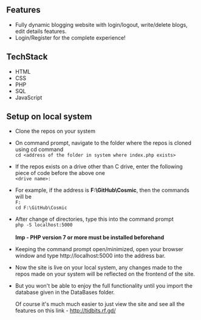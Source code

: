 ## Features
* Fully dynamic blogging website with login/logout, write/delete blogs, edit details features.
* Login/Register for the complete experience!
## TechStack
* HTML
* CSS
* PHP
* SQL
* JavaScript
## Setup on local system
* Clone the repos on your system
* On command prompt, navigate to the folder where the repos is cloned using cd command <br>
  ```cd <address of the folder in system where index.php exists>```
* If the repos exists on a drive other than C drive, enter the following piece of code before the above one <br>
  ```<drive name>:```
* For example, if the address is **F:\GitHub\Cosmic**, then the commands will be <br>
  ```F:``` <br>
  ```cd F:\GitHub\Cosmic```
* After change of directories, type this into the command prompt <br>
  ```php -S localhost:5000```<br><br>
  **Imp - PHP version 7 or more must be installed beforehand**
* Keeping the command prompt open/minimized, open your browser window and type http://localhost:5000 into the address bar.
* Now the site is live on your local system, any changes made to the repos made on your system will be reflected on the frontend of the site.
* But you won't be able to enjoy the full functionality until you import the database given in the DataBases folder.

  Of course it's much much easier to just view the site and see all the features on this link - http://tidbits.rf.gd/
